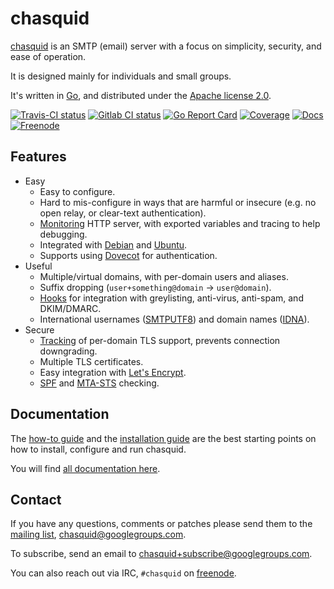 
# chasquid

[chasquid](https://blitiri.com.ar/p/chasquid) is an SMTP (email) server with a
focus on simplicity, security, and ease of operation.

It is designed mainly for individuals and small groups.

It's written in [Go](https://golang.org), and distributed under the
[Apache license 2.0](http://en.wikipedia.org/wiki/Apache_License).

[![Travis-CI status](https://travis-ci.org/albertito/chasquid.svg?branch=master)](https://travis-ci.org/albertito/chasquid)
[![Gitlab CI status](https://gitlab.com/albertito/chasquid/badges/master/pipeline.svg)](https://gitlab.com/albertito/chasquid/pipelines)
[![Go Report Card](https://goreportcard.com/badge/github.com/albertito/chasquid)](https://goreportcard.com/report/github.com/albertito/chasquid)
[![Coverage](https://img.shields.io/badge/coverage-next-brightgreen.svg)](https://blitiri.com.ar/p/chasquid/coverage.html)
[![Docs](https://img.shields.io/badge/docs-reference-blue.svg)](https://blitiri.com.ar/p/chasquid/docs/)
[![Freenode](https://img.shields.io/badge/chat-freenode-blue.svg)](https://webchat.freenode.net/#chasquid)


## Features

* Easy
    * Easy to configure.
    * Hard to mis-configure in ways that are harmful or insecure (e.g. no open
      relay, or clear-text authentication).
    * [Monitoring] HTTP server, with exported variables and tracing to help
      debugging.
    * Integrated with [Debian] and [Ubuntu].
    * Supports using [Dovecot] for authentication.
* Useful
    * Multiple/virtual domains, with per-domain users and aliases.
    * Suffix dropping (`user+something@domain` → `user@domain`).
    * [Hooks] for integration with greylisting, anti-virus, anti-spam, and
      DKIM/DMARC.
    * International usernames ([SMTPUTF8]) and domain names ([IDNA]).
* Secure
    * [Tracking] of per-domain TLS support, prevents connection downgrading.
    * Multiple TLS certificates.
    * Easy integration with [Let's Encrypt].
    * [SPF] and [MTA-STS] checking.


[Debian]: https://debian.org
[Dovecot]: https://blitiri.com.ar/p/chasquid/docs/dovecot/
[Hooks]: https://blitiri.com.ar/p/chasquid/docs/hooks/
[IDNA]: https://en.wikipedia.org/wiki/Internationalized_domain_name
[Let's Encrypt]: https://letsencrypt.org
[MTA-STS]: https://tools.ietf.org/html/rfc8461
[Monitoring]: https://blitiri.com.ar/p/chasquid/docs/monitoring/
[SMTPUTF8]: https://en.wikipedia.org/wiki/Extended_SMTP#SMTPUTF8
[SPF]: https://en.wikipedia.org/wiki/Sender_Policy_Framework
[Tracking]: https://blitiri.com.ar/p/chasquid/docs/sec-levels/
[Ubuntu]: https://ubuntu.com


## Documentation

The [how-to guide](https://blitiri.com.ar/p/chasquid/docs/howto/) and the
[installation guide](https://blitiri.com.ar/p/chasquid/docs/install/) are the
best starting points on how to install, configure and run chasquid.

You will find [all documentation here](https://blitiri.com.ar/p/chasquid/docs/).


## Contact

If you have any questions, comments or patches please send them to the [mailing
list](https://groups.google.com/forum/#!forum/chasquid),
chasquid@googlegroups.com.

To subscribe, send an email to chasquid+subscribe@googlegroups.com.

You can also reach out via IRC, `#chasquid` on
[freenode](https://freenode.net/).


